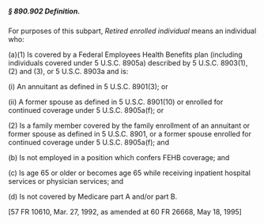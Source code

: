 ##### § 890.902 Definition. #####

For purposes of this subpart, *Retired enrolled individual* means an individual who:

(a)(1) Is covered by a Federal Employees Health Benefits plan (including individuals covered under 5 U.S.C. 8905a) described by 5 U.S.C. 8903(1), (2) and (3), or 5 U.S.C. 8903a and is:

(i) An annuitant as defined in 5 U.S.C. 8901(3); or

(ii) A former spouse as defined in 5 U.S.C. 8901(10) or enrolled for continued coverage under 5 U.S.C. 8905a(f); or

(2) Is a family member covered by the family enrollment of an annuitant or former spouse as defined in 5 U.S.C. 8901, or a former spouse enrolled for continued coverage under 5 U.S.C. 8905a(f); and

(b) Is not employed in a position which confers FEHB coverage; and

(c) Is age 65 or older or becomes age 65 while receiving inpatient hospital services or physician services; and

(d) Is not covered by Medicare part A and/or part B.

[57 FR 10610, Mar. 27, 1992, as amended at 60 FR 26668, May 18, 1995]